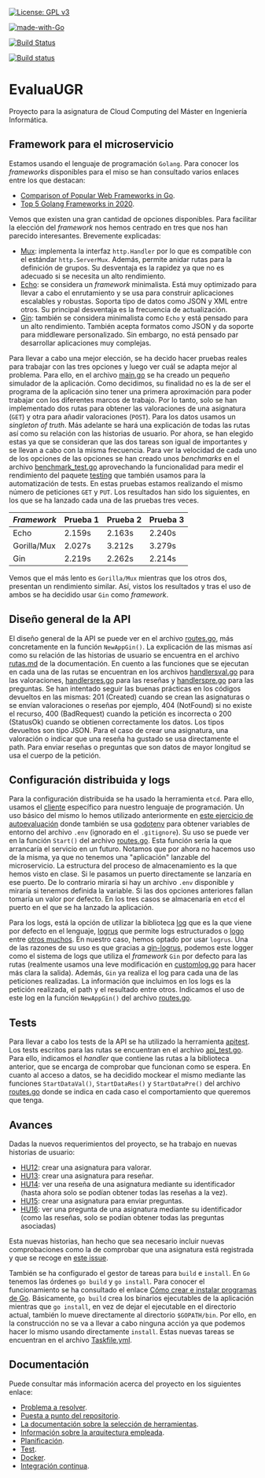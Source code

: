[![License: GPL v3](https://img.shields.io/badge/License-GPLv3-blue.svg)](https://www.gnu.org/licenses/gpl-3.0)

[![made-with-Go](https://img.shields.io/badge/Made%20with-Go-1f425f.svg)](http://golang.org)

[![Build Status](https://travis-ci.com/PedroMFC/EvaluaUGR.svg?branch=main)](https://travis-ci.com/PedroMFC/EvaluaUGR)

[![Build status](https://ci.appveyor.com/api/projects/status/j0jnyv7lgm7mkjkn?svg=true)](https://ci.appveyor.com/project/PedroMFC/evaluaugr)

# EvaluaUGR
Proyecto para la asignatura de Cloud Computing del Máster en Ingeniería Informática.

## Framework para el microservicio

Estamos usando el lenguaje de programación `Golang`. Para conocer los *frameworks* disponibles para el miso se han consultado varios enlaces entre los que destacan:
* [Comparison of Popular Web Frameworks in Go](https://dzone.com/articles/comparison-of-popular-web-frameworks-in-go).
* [Top 5 Golang Frameworks in 2020](https://www.geeksforgeeks.org/top-5-golang-frameworks-in-2020/).

Vemos que existen una gran cantidad de opciones disponibles. Para facilitar la elección del *framework* nos hemos centrado en tres que nos han parecido interesantes. Brevemente explicadas:

* [Mux](https://github.com/gorilla/mux): implementa la interfaz `http.Handler` por lo que es compatible con el estándar `http.ServerMux`. Además, permite anidar rutas para la definición de grupos. Su desventaja es la rapidez ya que no es adecuado si se necesita un alto rendimiento.
* [Echo](https://github.com/labstack/echo): se considera un *framework* minimalista. Está muy optimizado para llevar a cabo el enrutamiento y se usa para construir aplicaciones escalables y robustas. Soporta tipo de datos como JSON y XML entre otros. Su principal desventaja es la frecuencia de actualización.
* [Gin](https://github.com/gin-gonic/gin): también se considera minimalista como `Echo` y está pensado para un alto rendimiento. También acepta formatos como JSON y da soporte para middleware personalizado. Sin embargo, no está pensado par desarrollar aplicaciones muy complejas.

Para llevar a cabo una mejor elección, se ha decido hacer pruebas reales para trabajar con las tres opciones y luego ver cuál se adapta mejor al problema. Para ello, en el archivo [main.go](./cmd/prueba/main.go) se ha creado un pequeño simulador de la aplicación. Como decidimos, su finalidad no es la de ser el programa de la aplicación sino tener una primera aproximación para poder trabajar con los diferentes marcos de trabajo. Por lo tanto, solo se han implementado dos rutas para obtener las valoraciones de una asignatura (`GET`) y otra para añadir valoraciones (`POST`). Para los datos usamos un *singleton of truth*. Más adelante se hará una explicación de todas las rutas así como su relación con las historias de usuario. Por ahora, se han elegido estas ya que se consideran que las dos tareas son igual de importantes y se llevan a cabo con la misma frecuencia. Para ver la velocidad de cada uno de los opciones de las opciones se han creado unos *benchmarks* en el archivo [benchmark_test.go](./tests/benchmark_test.go) aprovechando la funcionalidad para medir el rendimiento  del paquete [testing](https://golang.org/pkg/testing/) que también usamos para la automatización de tests. En estas pruebas estamos realizando el mismo número de peticiones `GET` y `PUT`. Los resultados han sido los siguientes, en los que se ha lanzado cada una de las pruebas tres veces.

| *Framework* | Prueba 1 | Prueba 2 | Prueba 3 |
| -- | -- | -- | --- |
| Echo | 2.159s | 2.163s | 2.240s |
| Gorilla/Mux | 2.027s | 3.212s | 3.279s |
| Gin |  2.219s | 2.262s | 2.214s |

Vemos que el más lento es `Gorilla/Mux` mientras que los otros dos, presentan un rendimiento similar. Así, vistos los resultados y tras el uso de ambos se ha decidido usar `Gin` como *framework*.

## Diseño general de la API

El diseño general de la API se puede ver en el archivo [routes.go](cmd/server/routes.go), más concretamente en la función `NewAppGin()`. La explicación de las mismas así como su relación de las historias de usuario se encuentra en el archivo [rutas.md](docs/rutas.md) de la documentación. En cuento a las funciones que se ejecutan en cada una de las rutas se encuentran en los archivos [handlersval.go](internal/microval/handlersval/handlersval.go) para las valoraciones, [handlersres.go](internal/microres/handlersres/handlersres.go) para las reseñas y [handlerspre.go](internal/micropre/handlerspre/handlerspre.go) para las preguntas. Se han intentado seguir las buenas prácticas en los códigos devueltos en las mismas: 201 (Created) cuando se crean las asignaturas o se envían valoraciones o reseñas por ejemplo, 404 (NotFound) si no existe el recurso, 400 (BadRequest) cuando la petición es incorrecta o 200 (StatusOk) cuando se obtienen correctamente los datos. Los tipos devueltos son tipo JSON. Para el caso de crear una asignatura, una valoración o indicar que una reseña ha gustado se usa directamente el path. Para enviar reseñas o preguntas que son datos de mayor longitud se usa el cuerpo de la petición.

## Configuración distribuida y logs

Para la configuración distribuida se ha usado la herramienta `etcd`. Para ello, usamos el [cliente](https://github.com/etcd-io/etcd/tree/master/client/v3) específico para nuestro lenguaje de programación. Un uso básico del mismo lo hemos utilizado anteriormente en [este ejercicio de autoevaluación](https://github.com/PedroMFC/Autoevaluacion-CC/blob/main/semana%208-10/Ejercicio%201.md) donde también se usa [godotenv](https://github.com/joho/godotenv) para obtener variables de entorno del archivo `.env` (ignorado en el `.gitignore`). Su uso se puede ver en la función `Start()` del archivo [routes.go](cmd/server/routes.go). Esta función sería la que arrancaría el servicio en un futuro. Notamos que por ahora no hacemos uso de la misma, ya que no tenemos una "aplicación" lanzable del microservicio. La estructura del proceso de almacenamiento es la que hemos visto en clase. Si le pasamos un puerto directamente se lanzaría en ese puerto. De lo contrario miraría si hay un archivo `.env` disponible y miraría si tenemos definida la variable. Si las dos opciones anteriores fallan tomaría un valor por defecto. En los tres casos se almacenaría en `etcd` el puerto en el que se ha lanzado la aplicación.

Para los logs, está la opción de utilizar la biblioteca [log](https://golang.org/pkg/log/) que es la que viene por defecto en el lenguaje, [logrus](https://github.com/sirupsen/logrus) que permite logs estructurados o [logo](https://github.com/mbndr/logo) entre [otros muchos](https://github.com/avelino/awesome-go#logging). En nuestro caso, hemos optado por usar `logrus`. Una de las razones de su uso es que gracias a [gin-logrus](https://github.com/toorop/gin-logrus), podemos este logger  como el sistema de logs que utiliza el *framework* `Gin` por defecto para las rutas (realmente usamos una leve modificación en [customlog.go](internal/customlog/customlog.go) para hacer más clara la salida). Además, `Gin` ya realiza el log para cada una de las peticiones realizadas. La información que incluimos en los logs es la petición realizada, el path y el resultado entre otros. Indicamos el uso de este log en la función `NewAppGin()` del archivo [routes.go](cmd/server/routes.go). 
 
## Tests

Para llevar a cabo los tests de la API se ha utilizado la herramienta [apitest](https://github.com/steinfletcher/apitest). Los tests escritos para las rutas se encuentran en el archivo [api_test.go](tests/api_test.go). Para ello, indicamos el *handler* que contiene las rutas a la biblioteca anterior, que se encarga de comprobar que funcionan como se espera. En cuanto al acceso a datos, se ha decidido mockear el mismo mediante las funciones `StartDataVal()`, `StartDataRes()` y `StartDataPre()` del archivo [routes.go](cmd/server/routes.go) donde se indica en cada caso el comportamiento que queremos que tenga. 

## Avances
Dadas la nuevos requerimientos del proyecto, se ha trabajo en nuevas historias de usuario:
* [HU12][hu12]: crear una asignatura para valorar.
* [HU13][hu13]: crear una asignatura para reseñar.
* [HU14][hu14]: ver una reseña de una asignatura mediante su identificador (hasta ahora solo se podían obtener todas las reseñas a la vez).
* [HU15][hu15]: crear una asignatura para enviar preguntas.
* [HU16][hu16]: ver una pregunta de una asignatura mediante su identificador (como las reseñas, solo se podían obtener todas las preguntas asociadas)

Esta nuevas historias, han hecho que sea necesario incluir nuevas comprobaciones como la de comprobar que una asignatura está registrada y que se recoge en [este issue][i76]. 

También se ha configurado el gestor de tareas para `build` e `install`. En `Go` tenemos las órdenes `go build` y `go install`. Para conocer el funcionamiento se ha consultado el enlace [Cómo crear e instalar programas de Go](https://www.digitalocean.com/community/tutorials/how-to-build-and-install-go-programs-es). Básicamente, `go build` crea los binarios ejecutables de la aplicación mientras que `go install`, en vez de dejar el ejecutable en el directorio actual, también lo mueve directamente al directorio `$GOPATH/bin`. Por ello, en la construcción no se va a llevar a cabo ninguna acción ya que podemos hacer lo mismo usando directamente `install`. Estas nuevas tareas se encuentran en el archivo [Taskfile.yml](Taskfile.yml).

## Documentación
Puede consultar más información acerca del proyecto en los siguientes enlace:

* [Problema a resolver][problema].
* [Puesta a punto del repositorio][configGitHub].
* [La documentación sobre la selección de herramientas][herramientas].
* [Información sobre la arquitectura empleada][arquitectura].
* [Planificación][planificacion].
* [Test][tests].
* [Docker][dockerR].
* [Integración continua][CI].

[configGitHub]: https://pedromfc.github.io/EvaluaUGR/docs/configuracion_github
[herramientas]: https://pedromfc.github.io/EvaluaUGR/docs/seleccion_herramientas
[problema]: https://pedromfc.github.io/EvaluaUGR/docs/problema
[arquitectura]: https://pedromfc.github.io/EvaluaUGR/docs/arquitectura
[issues]: https://github.com/PedroMFC/EvaluaUGR/issues
[planificacion]: https://pedromfc.github.io/EvaluaUGR/docs/planificación
[docker]: https://pedromfc.github.io/EvaluaUGR/docs/docker
[tests]: https://pedromfc.github.io/EvaluaUGR/docs/tests
[dockerR]: https://pedromfc.github.io/EvaluaUGR/docs/docker_README
[CI]: https://pedromfc.github.io/EvaluaUGR/docs/CI

[mAuxiliar]: https://github.com/PedroMFC/EvaluaUGR/milestone/2
[mPreguntas]: https://github.com/PedroMFC/EvaluaUGR/milestone/5
[mErrores]: https://github.com/PedroMFC/EvaluaUGR/milestone/3
[mEstructura]: https://github.com/PedroMFC/EvaluaUGR/milestone/7
[mResenias]: https://github.com/PedroMFC/EvaluaUGR/milestone/6
[mDocumentacion]: https://github.com/PedroMFC/EvaluaUGR/milestone/1
[mValoraciones]: https://github.com/PedroMFC/EvaluaUGR/milestone/4
[mTests]: https://github.com/PedroMFC/EvaluaUGR/milestone/8

[hu1]: https://github.com/PedroMFC/EvaluaUGR/issues/12
[hu2]: https://github.com/PedroMFC/EvaluaUGR/issues/13
[hu3]: https://github.com/PedroMFC/EvaluaUGR/issues/14
[hu4]: https://github.com/PedroMFC/EvaluaUGR/issues/15
[hu5]: https://github.com/PedroMFC/EvaluaUGR/issues/16
[hu6]: https://github.com/PedroMFC/EvaluaUGR/issues/17
[hu7]: https://github.com/PedroMFC/EvaluaUGR/issues/18
[hu8]: https://github.com/PedroMFC/EvaluaUGR/issues/19
[hu9]: https://github.com/PedroMFC/EvaluaUGR/issues/20
[hu10]: https://github.com/PedroMFC/EvaluaUGR/issues/62
[hu11]: https://github.com/PedroMFC/EvaluaUGR/issues/63
[hu12]: https://github.com/PedroMFC/EvaluaUGR/issues/75
[hu13]: https://github.com/PedroMFC/EvaluaUGR/issues/79
[hu14]: https://github.com/PedroMFC/EvaluaUGR/issues/80
[hu15]: https://github.com/PedroMFC/EvaluaUGR/issues/81
[hu16]: https://github.com/PedroMFC/EvaluaUGR/issues/82

[i1]: https://github.com/PedroMFC/EvaluaUGR/issues/1
[i2]: https://github.com/PedroMFC/EvaluaUGR/issues/2
[i3]: https://github.com/PedroMFC/EvaluaUGR/issues/3
[i4]: https://github.com/PedroMFC/EvaluaUGR/issues/4
[i5]: https://github.com/PedroMFC/EvaluaUGR/issues/5
[i6]: https://github.com/PedroMFC/EvaluaUGR/issues/6
[i7]: https://github.com/PedroMFC/EvaluaUGR/issues/7
[i8]: https://github.com/PedroMFC/EvaluaUGR/issues/8
[i9]: https://github.com/PedroMFC/EvaluaUGR/issues/9
[i10]: https://github.com/PedroMFC/EvaluaUGR/issues/10
[i11]: https://github.com/PedroMFC/EvaluaUGR/issues/11
[i12]: https://github.com/PedroMFC/EvaluaUGR/issues/12
[i13]: https://github.com/PedroMFC/EvaluaUGR/issues/13
[i14]: https://github.com/PedroMFC/EvaluaUGR/issues/14
[i15]: https://github.com/PedroMFC/EvaluaUGR/issues/15
[i16]: https://github.com/PedroMFC/EvaluaUGR/issues/16
[i17]: https://github.com/PedroMFC/EvaluaUGR/issues/17
[i18]: https://github.com/PedroMFC/EvaluaUGR/issues/18
[i19]: https://github.com/PedroMFC/EvaluaUGR/issues/19
[i20]: https://github.com/PedroMFC/EvaluaUGR/issues/20
[i21]: https://github.com/PedroMFC/EvaluaUGR/issues/21
[i22]: https://github.com/PedroMFC/EvaluaUGR/issues/22
[i23]: https://github.com/PedroMFC/EvaluaUGR/issues/23
[i24]: https://github.com/PedroMFC/EvaluaUGR/issues/24
[i25]: https://github.com/PedroMFC/EvaluaUGR/issues/25
[i26]: https://github.com/PedroMFC/EvaluaUGR/issues/26
[i27]: https://github.com/PedroMFC/EvaluaUGR/issues/27
[i28]: https://github.com/PedroMFC/EvaluaUGR/issues/28
[i29]: https://github.com/PedroMFC/EvaluaUGR/issues/29
[i30]: https://github.com/PedroMFC/EvaluaUGR/issues/30
[i31]: https://github.com/PedroMFC/EvaluaUGR/issues/31
[i32]: https://github.com/PedroMFC/EvaluaUGR/issues/32
[i33]: https://github.com/PedroMFC/EvaluaUGR/issues/33
[i34]: https://github.com/PedroMFC/EvaluaUGR/issues/34
[i35]: https://github.com/PedroMFC/EvaluaUGR/issues/35
[i36]: https://github.com/PedroMFC/EvaluaUGR/issues/36
[i37]: https://github.com/PedroMFC/EvaluaUGR/issues/37
[i38]: https://github.com/PedroMFC/EvaluaUGR/issues/38
[i39]: https://github.com/PedroMFC/EvaluaUGR/issues/39
[i40]: https://github.com/PedroMFC/EvaluaUGR/issues/40
[i41]: https://github.com/PedroMFC/EvaluaUGR/issues/41
[i42]: https://github.com/PedroMFC/EvaluaUGR/issues/42
[i43]: https://github.com/PedroMFC/EvaluaUGR/issues/43
[i44]: https://github.com/PedroMFC/EvaluaUGR/issues/44
[i45]: https://github.com/PedroMFC/EvaluaUGR/issues/45
[i46]: https://github.com/PedroMFC/EvaluaUGR/issues/46
[i47]: https://github.com/PedroMFC/EvaluaUGR/issues/47
[i48]: https://github.com/PedroMFC/EvaluaUGR/issues/48
[i49]: https://github.com/PedroMFC/EvaluaUGR/issues/49
[i50]: https://github.com/PedroMFC/EvaluaUGR/issues/50
[i51]: https://github.com/PedroMFC/EvaluaUGR/issues/51
[i52]: https://github.com/PedroMFC/EvaluaUGR/issues/52
[i53]: https://github.com/PedroMFC/EvaluaUGR/issues/53
[i54]: https://github.com/PedroMFC/EvaluaUGR/issues/54
[i55]: https://github.com/PedroMFC/EvaluaUGR/issues/55
[i56]: https://github.com/PedroMFC/EvaluaUGR/issues/56
[i57]: https://github.com/PedroMFC/EvaluaUGR/issues/57
[i58]: https://github.com/PedroMFC/EvaluaUGR/issues/58
[i59]: https://github.com/PedroMFC/EvaluaUGR/issues/59
[i60]: https://github.com/PedroMFC/EvaluaUGR/issues/60

[i70]: https://github.com/PedroMFC/EvaluaUGR/issues/70
[i71]: https://github.com/PedroMFC/EvaluaUGR/issues/71
[i72]: https://github.com/PedroMFC/EvaluaUGR/issues/72

[i76]: https://github.com/PedroMFC/EvaluaUGR/issues/76
